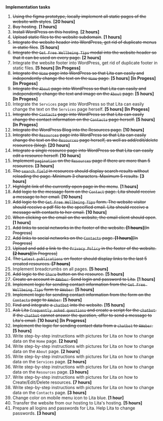 **Implementation tasks**

1. ~~Using the figma prototype, locally implement all static pages of the website with styles~~. **[20 hours]**
2. ~~Buy hosting~~. **[1 hours]**
3. ~~Install WordPress on this hosting~~. **[2 hours]**
4. ~~Upload static files to the website subdomain~~. **[1 hours]**
5. ~~Integrate the website header into WordPress, get rid of duplicate menus in static files~~. **[5 hours]**
6. ~~Integrate the `Get Free Wellbeing Tips` modal into the website header so that it can be used on every page.~~ **[2 hours]**
7. Integrate the website footer into WordPress, get rid of duplicate footer in static files. **[5 hours]** **[In Progess]**
8. ~~Integrate the `Home` page into WordPress so that Lita can easily and independently change the text on the `Home` page.~~ **[5 hours]** **[In Progess]**  **[In Progess]**
9. ~~Integrate the `About` page into WordPress so that Lita can easily and independently change the text and image on the `About` page.~~ **[5 hours]**  **[In Progess]**
10. Integrate the `Services` page into WordPress so that Lita can easily change the text on the `Services` page herself. **[5 hours]**  **[In Progess]**
11. ~~Integrate the `Contacts` page into WordPress so that Lita can easily change the contact information on the `Contacts` page herself.~~ **[5 hours]**  **[In Progess]**
12. ~~Integrate the WordPress Blog into the Resources page.~~ **[10 hours]**
13. ~~Integrate the `Resources` page into WordPress so that Lita can easily change the text on the `Resources` page herself, as well as add/edit/delete resources (blog).~~ **[20 hours]**
14. ~~Integrate a single resource page into WordPress so that Lita can easily edit a resource herself.~~ **[10 hours]**
15. ~~Implement `pagination` on the `Resources` page if there are more than 5 resources.~~ **[3 hours]**
16. ~~The `search field` in resources should display search results without reloading the page. Minimum 3 characters. Maximum 5 results.~~ **[3 hours]**
17. ~~Highlight link of the currently open page in the menu~~. **[1 hours]**
18. ~~Add logic to the message form on the `Contact` page. Lita should receive a message to her email.~~ **[10 hours]**
19. ~~Add logic to the `Get Free Wellbeing Tips` form. The website visitor should receive a pdf file to the specified email. Lita should receive a message with contacts to her email.~~ **[10 hours]**
20. ~~When clicking on the email on the website, the email client should open~~. **[1 hours]**
21. ~~Add links to social networks in the footer of the website. **[1 hours]**[In Progress]~~
22. ~~Add links to social networks on the `Contacts` page. **[1 hours]**[In Progress]~~
23. ~~Upload and add a link to the `Privacy Policy` in the footer of the website. **[2 hours]**[In Progress]~~
24. ~~The `Latest publications` on footer should display links to the last 5 created resources. **[7 hours]**~~
25. Implement breadcrumbs on all pages. **[5 hours]**
26. ~~Add logic to the `Share` button on the resource.~~ **[5 hours]**
27. ~~Create an account in `AWeber`. Send login and password to Lita.~~ **[1 hours]**
28. ~~Implement logic for sending contact information from the `Get Free Wellbeing Tips` form to `AWeber`.~~ **[5 hours]**
29. ~~Implement logic for sending contact information from the form on the `Contacts` page to `AWeber`.~~ **[5 hours]**
30. ~~Find and integrate a `chatbot` into the website.~~ **[15 hours]**
31. ~~Ask Lita `frequently asked questions` and create a script for the `chatbot`. If the `chatbot` cannot answer the question, offer to send a message to Lita's email.~~ **[10 hours]** **[In Progress]**
32. ~~Implement the logic for sending contact data from a `chatbot` to `AWeber`.~~ **[5 hours]**
33. Write step-by-step instructions with pictures for Lita on how to change data on the `Home` page. **[2 hours]**
34. Write step-by-step instructions with pictures for Lita on how to change data on the `About` page. **[2 hours]**
35. Write step-by-step instructions with pictures for Lita on how to change data on the `Services` page. **[2 hours]**
36. Write step-by-step instructions with pictures for Lita on how to change data on the `Resources` page. **[3 hours]**
37. Write step-by-step instructions with pictures for Lita on how to Create/Edit/Delete resources. **[7 hours]**
38. Write step-by-step instructions with pictures for Lita on how to change data on the `Contacts` page. **[3 hours]**
39. Change color on mobile menu icon to Lita blue. **[1 hour]**
40. Transfer the website from our hosting to Lita's hosting. **[5 hours]**
41. Prepare all logins and passwords for Lita. Help Lita to change passwords. **[3 hours]**

